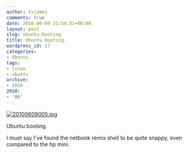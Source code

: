 ```yaml
---
author: tvjames
comments: true
date: 2010-06-09 21:54:51+00:00
layout: post
slug: ubuntu-booting
title: Ubuntu booting.
wordpress_id: 17
categories:
- Ubuntu
tags:
- linux
- ubuntu
archive: 
- 2010
2010:
- '06'
---
```


[![20100609005.jpg](http://i1370.photobucket.com/albums/ag258/thomasvjames/20100609005_zps27deac89.jpg)](http://s1370.photobucket.com/user/thomasvjames/media/20100609005_zps27deac89.jpg.html "photo 20100609005_zps27deac89.jpg")

Ubuntu booting.

I must say I've found the netbook remix shell to be quite snappy, even compared to the hp mini.
